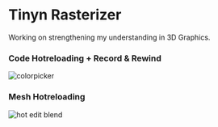 
# Tinyn Rasterizer

Working on strengthening my understanding in 3D Graphics.

### Code Hotreloading + Record & Rewind
![colorpicker](https://github.com/user-attachments/assets/76531869-d169-4175-ba31-fc842a8824f2)


### Mesh Hotreloading
![hot edit blend](https://github.com/user-attachments/assets/297bcffb-7ad5-4f69-b3a4-29f3ecfb0ce5)
